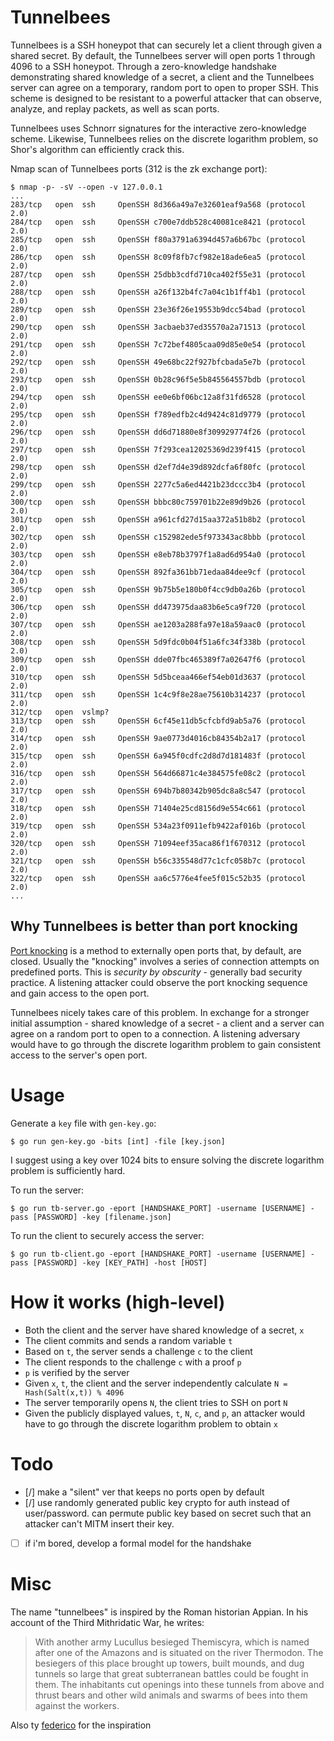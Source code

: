 # Tunnelbees
Tunnelbees is a SSH honeypot that can securely let a client through given a shared secret. By default, the Tunnelbees server will open ports 1 through 4096 to a SSH honeypot. Through a zero-knowledge handshake demonstrating shared knowledge of a secret, a client and the Tunnelbees server can agree on a temporary, random port to open to proper SSH. This scheme is designed to be resistant to a powerful attacker that can observe, analyze, and replay packets, as well as scan ports. 

Tunnelbees uses Schnorr signatures for the interactive zero-knowledge scheme. Likewise, Tunnelbees relies on the discrete logarithm problem, so Shor's algorithm can efficiently crack this.

Nmap scan of Tunnelbees ports (312 is the zk exchange port):
```
$ nmap -p- -sV --open -v 127.0.0.1
...
283/tcp   open  ssh     OpenSSH 8d366a49a7e32601eaf9a568 (protocol 2.0)
284/tcp   open  ssh     OpenSSH c700e7ddb528c40081ce8421 (protocol 2.0)
285/tcp   open  ssh     OpenSSH f80a3791a6394d457a6b67bc (protocol 2.0)
286/tcp   open  ssh     OpenSSH 8c09f8fb7cf982e18ade6ea5 (protocol 2.0)
287/tcp   open  ssh     OpenSSH 25dbb3cdfd710ca402f55e31 (protocol 2.0)
288/tcp   open  ssh     OpenSSH a26f132b4fc7a04c1b1ff4b1 (protocol 2.0)
289/tcp   open  ssh     OpenSSH 23e36f26e19553b9dcc54bad (protocol 2.0)
290/tcp   open  ssh     OpenSSH 3acbaeb37ed35570a2a71513 (protocol 2.0)
291/tcp   open  ssh     OpenSSH 7c72bef4805caa09d85e0e54 (protocol 2.0)
292/tcp   open  ssh     OpenSSH 49e68bc22f927bfcbada5e7b (protocol 2.0)
293/tcp   open  ssh     OpenSSH 0b28c96f5e5b845564557bdb (protocol 2.0)
294/tcp   open  ssh     OpenSSH ee0e6bf06bc12a8f31fd6528 (protocol 2.0)
295/tcp   open  ssh     OpenSSH f789edfb2c4d9424c81d9779 (protocol 2.0)
296/tcp   open  ssh     OpenSSH dd6d71880e8f309929774f26 (protocol 2.0)
297/tcp   open  ssh     OpenSSH 7f293cea12025369d239f415 (protocol 2.0)
298/tcp   open  ssh     OpenSSH d2ef7d4e39d892dcfa6f80fc (protocol 2.0)
299/tcp   open  ssh     OpenSSH 2277c5a6ed4421b23dccc3b4 (protocol 2.0)
300/tcp   open  ssh     OpenSSH bbbc80c759701b22e89d9b26 (protocol 2.0)
301/tcp   open  ssh     OpenSSH a961cfd27d15aa372a51b8b2 (protocol 2.0)
302/tcp   open  ssh     OpenSSH c152982ede5f973343ac8bbb (protocol 2.0)
303/tcp   open  ssh     OpenSSH e8eb78b3797f1a8ad6d954a0 (protocol 2.0)
304/tcp   open  ssh     OpenSSH 892fa361bb71edaa84dee9cf (protocol 2.0)
305/tcp   open  ssh     OpenSSH 9b75b5e180b0f4cc9db0a26b (protocol 2.0)
306/tcp   open  ssh     OpenSSH dd473975daa83b6e5ca9f720 (protocol 2.0)
307/tcp   open  ssh     OpenSSH ae1203a288fa97e18a59aac0 (protocol 2.0)
308/tcp   open  ssh     OpenSSH 5d9fdc0b04f51a6fc34f338b (protocol 2.0)
309/tcp   open  ssh     OpenSSH dde07fbc465389f7a02647f6 (protocol 2.0)
310/tcp   open  ssh     OpenSSH 5d5bceaa466ef54eb01d3637 (protocol 2.0)
311/tcp   open  ssh     OpenSSH 1c4c9f8e28ae75610b314237 (protocol 2.0)
312/tcp   open  vslmp?
313/tcp   open  ssh     OpenSSH 6cf45e11db5cfcbfd9ab5a76 (protocol 2.0)
314/tcp   open  ssh     OpenSSH 9ae0773d4016cb84354b2a17 (protocol 2.0)
315/tcp   open  ssh     OpenSSH 6a945f0cdfc2d8d7d181483f (protocol 2.0)
316/tcp   open  ssh     OpenSSH 564d66871c4e384575fe08c2 (protocol 2.0)
317/tcp   open  ssh     OpenSSH 694b7b80342b905dc8a8c547 (protocol 2.0)
318/tcp   open  ssh     OpenSSH 71404e25cd8156d9e554c661 (protocol 2.0)
319/tcp   open  ssh     OpenSSH 534a23f0911efb9422af016b (protocol 2.0)
320/tcp   open  ssh     OpenSSH 71094eef35aca86f1f670312 (protocol 2.0)
321/tcp   open  ssh     OpenSSH b56c335548d77c1cfc058b7c (protocol 2.0)
322/tcp   open  ssh     OpenSSH aa6c5776e4fee5f015c52b35 (protocol 2.0)
...
```

## Why Tunnelbees is better than port knocking
[Port knocking](https://wiki.archlinux.org/title/Port_knocking) is a method to externally open ports that, by default, are closed. Usually the "knocking" involves a series 
 of connection attempts on predefined ports. This is *security by obscurity* - generally bad security practice. A listening attacker could observe the port knocking sequence and gain access to the open port.

Tunnelbees nicely takes care of this problem. In exchange for a stronger initial assumption - shared knowledge of a secret - a client and a server can agree on a random port to open to a connection. A listening adversary would have to go through the discrete logarithm problem to gain consistent access to the server's open port.

# Usage
Generate a `key` file with `gen-key.go`:
```
$ go run gen-key.go -bits [int] -file [key.json]
```
I suggest using a key over 1024 bits to ensure solving the discrete logarithm problem is sufficiently hard.

To run the server:
```
$ go run tb-server.go -eport [HANDSHAKE_PORT] -username [USERNAME] -pass [PASSWORD] -key [filename.json]
```

To run the client to securely access the server:
```
$ go run tb-client.go -eport [HANDSHAKE_PORT] -username [USERNAME] -pass [PASSWORD] -key [KEY_PATH] -host [HOST]
```

# How it works (high-level)
- Both the client and the server have shared knowledge of a secret, `x`
- The client commits and sends a random variable `t`
- Based on `t`, the server sends a challenge `c` to the client
- The client responds to the challenge `c` with a proof `p`
- `p` is verified by the server
- Given `x`, `t`, the client and the server independently calculate `N = Hash(Salt(x,t)) % 4096`
- The server temporarily opens `N`, the client tries to SSH on port `N`
- Given the publicly displayed values, `t`, `N`, `c`, and `p`, an attacker would have to go through the discrete logarithm problem to obtain `x`

# Todo
- [/] make a "silent" ver that keeps no ports open by default
- [/] use randomly generated public key crypto for auth instead of user/password. can permute public key based on secret such that an attacker can't MITM insert their key.
- [ ] if i'm bored, develop a formal model for the handshake

# Misc
The name "tunnelbees" is inspired by the Roman historian Appian. In his account of the Third Mithridatic War, he writes:
> With another army Lucullus besieged Themiscyra, which is named after one of the Amazons and is situated on the river Thermodon. The besiegers of this place brought up towers, built mounds, and dug tunnels so large that great subterranean battles could be fought in them. The inhabitants cut openings into these tunnels from above and thrust bears and other wild animals and swarms of bees into them against the workers. 

Also ty [federico](https://github.com/cassanof) for the inspiration
